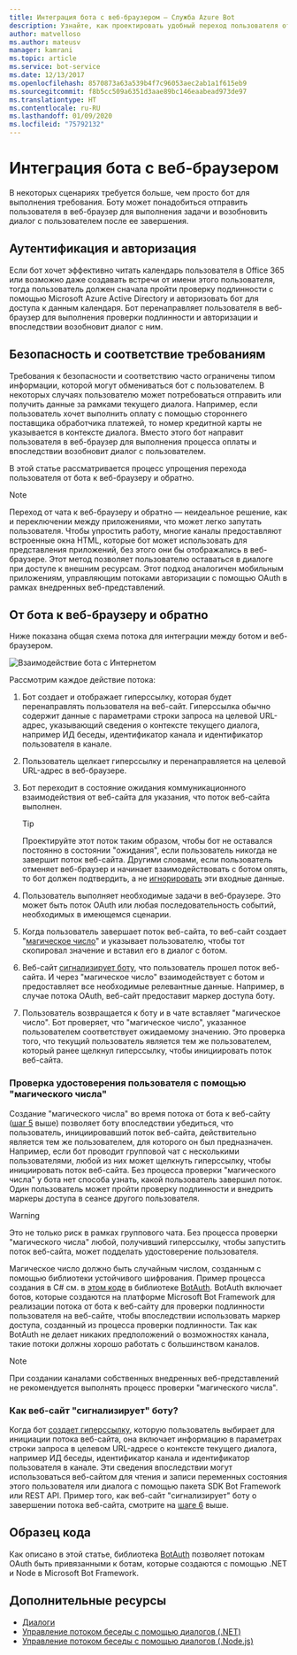 ```yaml
---
title: Интеграция бота с веб-браузером — Служба Azure Bot
description: Узнайте, как проектировать удобный переход пользователя от бота к веб-браузеру и обратно.
author: matvelloso
ms.author: mateusv
manager: kamrani
ms.topic: article
ms.service: bot-service
ms.date: 12/13/2017
ms.openlocfilehash: 8570873a63a539b4f7c96053aec2ab1a1f615eb9
ms.sourcegitcommit: f8b5cc509a6351d3aae89bc146eaabead973de97
ms.translationtype: HT
ms.contentlocale: ru-RU
ms.lasthandoff: 01/09/2020
ms.locfileid: "75792132"
---
```

# <a name="integrate-your-bot-with-a-web-browser"></a>Интеграция бота с веб-браузером

В некоторых сценариях требуется больше, чем просто бот для выполнения требования. Боту может понадобиться отправить пользователя в веб-браузер для выполнения задачи и возобновить диалог с пользователем после ее завершения. 

## <a name="authentication-and-authorization"></a>Аутентификация и авторизация
Если бот хочет эффективно читать календарь пользователя в Office 365 или возможно даже создавать встречи от имени этого пользователя, тогда пользователь должен сначала пройти проверку подлинности с помощью Microsoft Azure Active Directory и авторизовать бот для доступа к данным календаря. Бот перенаправляет пользователя в веб-браузер для выполнения проверки подлинности и авторизации и впоследствии возобновит диалог c ним. 

## <a name="security-and-compliance"></a>Безопасность и соответствие требованиям
Требования к безопасности и соответствию часто ограничены типом информации, которой могут обмениваться бот с пользователем. В некоторых случаях пользователю может потребоваться отправить или получить данные за рамками текущего диалога. Например, если пользователь хочет выполнить оплату с помощью стороннего поставщика обработчика платежей, то номер кредитной карты не указывается в контексте диалога. Вместо этого бот направит пользователя в веб-браузер для выполнения процесса оплаты и впоследствии возобновит диалог c пользователем.

В этой статье рассматривается процесс упрощения перехода пользователя от бота к веб-браузеру и обратно. 

> [!NOTE]
> Переход от чата к веб-браузеру и обратно — неидеальное решение, как и переключении между приложениями, что может легко запутать пользователя. Чтобы упростить работу, многие каналы предоставляют встроенные окна HTML, которые бот может использовать для представления приложений, без этого они бы отображались в веб-браузере. Этот метод позволяет пользователю оставаться в диалоге при доступе к внешним ресурсам. Этот подход аналогичен мобильным приложениям, управляющим потоками авторизации с помощью OAuth в рамках внедренных веб-представлений.

## <a name="bot-to-web-browser-and-back-again"></a>От бота к веб-браузеру и обратно

Ниже показана общая схема потока для интеграции между ботом и веб-браузером. 

![Взаимодействие бота с Интернетом](~/media/bot-service-design-pattern-integrate-browser/bot-to-web1.png)

Рассмотрим каждое действие потока:

1. <a id="generate-hyperlink"></a>Бот создает и отображает гиперссылку, которая будет перенаправлять пользователя на веб-сайт. 
   Гиперссылка обычно содержит данные с параметрами строки запроса на целевой URL-адрес, указывающий сведения о контексте текущего диалога, например ИД беседы, идентификатор канала и идентификатор пользователя в канале. 

2. Пользователь щелкает гиперссылку и перенаправляется на целевой URL-адрес в веб-браузере. 

3. Бот переходит в состояние ожидания коммуникационного взаимодействия от веб-сайта для указания, что поток веб-сайта выполнен.  
   > [!TIP]
   > Проектируйте этот поток таким образом, чтобы бот не оставался постоянно в состоянии "ожидания", если пользователь никогда не завершит поток веб-сайта. Другими словами, если пользователь отменяет веб-браузер и начинает взаимодействовать с ботом опять, то бот должен подтвердить, а не [игнорировать](~/bot-service-design-navigation.md#the-mysterious-bot) эти входные данные.

4. Пользователь выполняет необходимые задачи в веб-браузере. 
   Это может быть поток OAuth или любая последовательность событий, необходимых в имеющемся сценарии. 

5. <a id="generate-magic-number"></a>Когда пользователь завершает поток веб-сайта, то веб-сайт создает "[магическое число](#verify-identity)" и указывает пользователю, чтобы тот скопировал значение и вставил его в диалог с ботом. 

6. <a id="signal-to-bot"></a>Веб-сайт [сигнализирует боту](#website-signal-to-bot), что пользователь прошел поток веб-сайта. 
   И через "магическое число" взаимодействует с ботом и предоставляет все необходимые релевантные данные.
   Например, в случае потока OAuth, веб-сайт предоставит маркер доступа боту.

7. Пользователь возвращается к боту и в чате вставляет "магическое число". 
   Бот проверяет, что "магическое число", указанное пользователем соответствует ожидаемому значению. Это проверка того, что текущий пользователь является тем же пользователем, который ранее щелкнул гиперссылку, чтобы инициировать поток веб-сайта. 

### <a id="verify-identity"></a> Проверка удостоверения пользователя с помощью "магического числа"

Создание "магического числа" во время потока от бота к веб-сайту ([шаг 5](#generate-magic-number) выше) позволяет боту впоследствии убедиться, что пользователь, инициировавший поток веб-сайта, действительно является тем же пользователем, для которого он был предназначен. Например, если бот проводит групповой чат с несколькими пользователями, любой из них может щелкнуть гиперссылку, чтобы инициировать поток веб-сайта. Без процесса проверки "магического числа" y бота нет способа узнать, какой пользователь завершил поток. Один пользователь может пройти проверку подлинности и внедрить маркеры доступа в сеансе другого пользователя. 

> [!WARNING] 
> Это не только риск в рамках группового чата. Без процесса проверки "магического числа" любой, получивший гиперссылку, чтобы запустить поток веб-сайта, может подделать удостоверение пользователя. 

Магическое число должно быть случайным числом, созданным с помощью библиотеки устойчивого шифрования. Пример процесса создания в C# см. в <a href="https://github.com/MicrosoftDX/botauth/tree/master/CSharp" target="_blank">этом коде</a> в библиотеке <a href="https://www.nuget.org/packages/BotAuth" target="_blank">BotAuth</a>. BotAuth включает ботов, которые создаются на платформе Microsoft Bot Framework для реализации потока от бота к веб-сайту для проверки подлинности пользователя на веб-сайте, чтобы впоследствии использовать маркер доступа, созданный из процесса проверки подлинности. Так как BotAuth не делает никаких предположений о возможностях канала, такие потоки должны хорошо работать с большинством каналов. 

> [!NOTE]
> При создании каналами собственных внедренных веб-представлений не рекомендуется выполнять процесс проверки "магического числа".

### <a id="website-signal-to-bot"></a> Как веб-сайт "сигнализирует" боту?

Когда бот [создает гиперссылку](#generate-hyperlink), которую пользователь выбирает для инициации потока веб-сайта, она включает информацию в параметрах строки запроса в целевом URL-адресе о контексте текущего диалога, например ИД беседы, идентификатор канала и идентификатор пользователя в канале. Эти сведения впоследствии могут использоваться веб-сайтом для чтения и записи переменных состояния этого пользователя или диалога с помощью пакета SDK Bot Framework или REST API. Пример того, как веб-сайт "сигнализирует" боту о завершении потока веб-сайта, смотрите на [шаге 6](#signal-to-bot) выше.

## <a name="sample-code"></a>Образец кода

Как описано в этой статье, библиотека <a href="https://github.com/MicrosoftDX/botauth" target="_blank">BotAuth</a> позволяет потокам OAuth быть привязанными к ботам, которые создаются с помощью .NET и Node в Microsoft Bot Framework.

## <a name="additional-resources"></a>Дополнительные ресурсы

- [Диалоги](~/dotnet/bot-builder-dotnet-dialogs.md)
- [Управление потоком беседы с помощью диалогов (.NET)](~/dotnet/bot-builder-dotnet-manage-conversation-flow.md)
- [Управление потоком беседы с помощью диалогов (.Node.js)](~/nodejs/bot-builder-nodejs-manage-conversation-flow.md)
